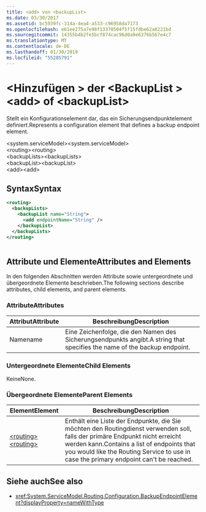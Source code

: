 ```yaml
---
title: <add> von <backupList>
ms.date: 03/30/2017
ms.assetid: bc5939fc-314a-4ea4-a533-c96958da7173
ms.openlocfilehash: e61ee275a7e98f13370504f5f15fdbe62a8221bd
ms.sourcegitcommit: 14355b4b2fe5bcf874cac96d0a9e6376b567e4c7
ms.translationtype: MT
ms.contentlocale: de-DE
ms.lasthandoff: 01/30/2019
ms.locfileid: "55285791"
---
```

# <a name="add-of-backuplist"></a><span data-ttu-id="8a1b1-102">\<Hinzufügen > der \<BackupList ></span><span class="sxs-lookup"><span data-stu-id="8a1b1-102">\<add> of \<backupList></span></span>
<span data-ttu-id="8a1b1-103">Stellt ein Konfigurationselement dar, das ein Sicherungsendpunktelement definiert.</span><span class="sxs-lookup"><span data-stu-id="8a1b1-103">Represents a configuration element that defines a backup endpoint element.</span></span>  
  
 <span data-ttu-id="8a1b1-104">\<system.serviceModel></span><span class="sxs-lookup"><span data-stu-id="8a1b1-104">\<system.serviceModel></span></span>  
<span data-ttu-id="8a1b1-105">\<routing></span><span class="sxs-lookup"><span data-stu-id="8a1b1-105">\<routing></span></span>  
<span data-ttu-id="8a1b1-106">\<backupLists></span><span class="sxs-lookup"><span data-stu-id="8a1b1-106">\<backupLists></span></span>  
<span data-ttu-id="8a1b1-107">\<backupList></span><span class="sxs-lookup"><span data-stu-id="8a1b1-107">\<backupList></span></span>  
<span data-ttu-id="8a1b1-108">\<add></span><span class="sxs-lookup"><span data-stu-id="8a1b1-108">\<add></span></span>  
  
## <a name="syntax"></a><span data-ttu-id="8a1b1-109">Syntax</span><span class="sxs-lookup"><span data-stu-id="8a1b1-109">Syntax</span></span>  
  
```xml  
<routing>
  <backupLists>
    <backupList name="String">
      <add endpointName="String" />
    </backupList>
  </backupLists>
</routing>
```  
  
```csharp  
```  
  
## <a name="attributes-and-elements"></a><span data-ttu-id="8a1b1-110">Attribute und Elemente</span><span class="sxs-lookup"><span data-stu-id="8a1b1-110">Attributes and Elements</span></span>  
 <span data-ttu-id="8a1b1-111">In den folgenden Abschnitten werden Attribute sowie untergeordnete und übergeordnete Elemente beschrieben.</span><span class="sxs-lookup"><span data-stu-id="8a1b1-111">The following sections describe attributes, child elements, and parent elements.</span></span>  
  
### <a name="attributes"></a><span data-ttu-id="8a1b1-112">Attribute</span><span class="sxs-lookup"><span data-stu-id="8a1b1-112">Attributes</span></span>  
  
|<span data-ttu-id="8a1b1-113">Attribut</span><span class="sxs-lookup"><span data-stu-id="8a1b1-113">Attribute</span></span>|<span data-ttu-id="8a1b1-114">Beschreibung</span><span class="sxs-lookup"><span data-stu-id="8a1b1-114">Description</span></span>|  
|---------------|-----------------|  
|<span data-ttu-id="8a1b1-115">Name</span><span class="sxs-lookup"><span data-stu-id="8a1b1-115">name</span></span>|<span data-ttu-id="8a1b1-116">Eine Zeichenfolge, die den Namen des Sicherungsendpunkts angibt.</span><span class="sxs-lookup"><span data-stu-id="8a1b1-116">A string that specifies the name of the backup endpoint.</span></span>|  
  
### <a name="child-elements"></a><span data-ttu-id="8a1b1-117">Untergeordnete Elemente</span><span class="sxs-lookup"><span data-stu-id="8a1b1-117">Child Elements</span></span>  
 <span data-ttu-id="8a1b1-118">Keine</span><span class="sxs-lookup"><span data-stu-id="8a1b1-118">None.</span></span>  
  
### <a name="parent-elements"></a><span data-ttu-id="8a1b1-119">Übergeordnete Elemente</span><span class="sxs-lookup"><span data-stu-id="8a1b1-119">Parent Elements</span></span>  
  
|<span data-ttu-id="8a1b1-120">Element</span><span class="sxs-lookup"><span data-stu-id="8a1b1-120">Element</span></span>|<span data-ttu-id="8a1b1-121">Beschreibung</span><span class="sxs-lookup"><span data-stu-id="8a1b1-121">Description</span></span>|  
|-------------|-----------------|  
|[<span data-ttu-id="8a1b1-122">\<routing></span><span class="sxs-lookup"><span data-stu-id="8a1b1-122">\<routing></span></span>](../../../../../docs/framework/configure-apps/file-schema/wcf/routing.md)|<span data-ttu-id="8a1b1-123">Enthält eine Liste der Endpunkte, die Sie möchten den Routingdienst verwenden soll, falls der primäre Endpunkt nicht erreicht werden kann.</span><span class="sxs-lookup"><span data-stu-id="8a1b1-123">Contains a list of endpoints that you would like the Routing Service to use in case the primary endpoint can't be reached.</span></span>|  
  
## <a name="see-also"></a><span data-ttu-id="8a1b1-124">Siehe auch</span><span class="sxs-lookup"><span data-stu-id="8a1b1-124">See also</span></span>
- <xref:System.ServiceModel.Routing.Configuration.BackupEndpointElement?displayProperty=nameWithType>
